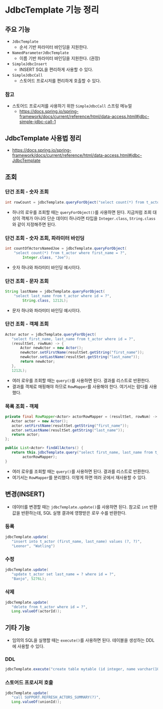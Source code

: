 # JdbcTemplate 기능 정리
## 주요 기능
- `JdbcTemplate`
  - 순서 기반 파라미터 바인딩을 지원한다.
- `NamedParameterJdbcTemplate`
  - 이름 기반 파라미터 바인딩을 지원한다. (권장)
- `SimpleJdbcInsert`
  - INSERT SQL을 편리하게 사용할 수 있다.
- `SimpleJdbcCall`
  - 스토어드 프로시저를 편리하게 호출할 수 있다.

### 참고
- 스토어드 프로시저를 사용하기 위한 `SimpleJdbcCall` 스프링 메뉴얼
  - https://docs.spring.io/spring-framework/docs/current/reference/html/data-access.html#jdbc-simple-jdbc-call-1

## JdbcTemplate 사용법 정리
- https://docs.spring.io/spring-framework/docs/current/reference/html/data-access.html#jdbc-JdbcTemplate

## 조회
### 단건 조회 - 숫자 조회
```java
int rowCount = jdbcTemplate.queryForObject("select count(*) from t_actor", Integer.class);
```
- 하나의 로우를 조회할 때는 `queryForObject()`를 사용하면 된다. 지금처럼 조회 대상이 객체가 아니라
단순 데이터 하나라면 타입을 `Integer.class`, `String.class`와 같이 지정해주면 된다.

### 단건 조회 - 숫자 조회, 파라미터 바인딩
```java
int countOfActorsNamedJoe = jdbcTemplate.queryForObject(
	"select count(*) from t_actor where first_name = ?", 
        Integer.class, "Joe");
```
- 숫자 하나와 파라미터 바인딩 예시이다.

### 단건 조회 - 문자 조회
```java
String lastName = jdbcTemplate.queryForObject(
	"select last_name from t_actor where id = ?", 
        String.class, 1212L);
```
- 문자 하나와 파라미터 바인딩 예시이다.

### 단건 조회 - 객체 조회
```java
Actor actor = jdbcTemplate.queryForObject(
   "select first_name, last_name from t_actor where id = ?",
   (resultSet, rowNum) -> {
       Actor newActor = new Actor();
       newActor.setFirstName(resultSet.getString("first_name"));
       newActor.setLastName(resultSet.getString("last_name"));
       return newActor;
   },
   1212L);
```
- 여러 로우를 조회할 때는 `query()`를 사용하면 된다. 결과를 리스트로 반환한다.
- 결과를 객체로 매핑해야 하므로 `RowMapper`를 사용해야 한다. 여기서는 람다를 사용했다.

### 목록 조회 - 객체
```java
private final RowMapper<Actor> actorRowMapper = (resultSet, rowNum) -> {
   Actor actor = new Actor();
   actor.setFirstName(resultSet.getString("first_name"));
   actor.setLastName(resultSet.getString("last_name"));
   return actor;
};

public List<Actor> findAllActors() {
   return this.jdbcTemplate.query("select first_name, last_name from t_actor",
        actorRowMapper);
}
```
- 여러 로우를 조회할 때는 `query()`를 사용하면 된다. 결과를 리스트로 반환한다.
- 여기서는 `RowMapper`를 분리했다. 이렇게 하면 여러 곳에서 재사용할 수 있다.

## 변경(INSERT)
- 데이터를 변경할 때는 `jdbcTemplate.update()`를 사용하면 된다. 참고로 `int` 반환값을 반환하는데,
SQL 실행 결과에 영향받은 로우 수를 반환한다.

### 등록
```java
jdbcTemplate.update(
   "insert into t_actor (first_name, last_name) values (?, ?)",
   "Leonor", "Watling")
```

### 수정
```java
jdbcTemplate.update(
   "update t_actor set last_name = ? where id = ?",
   "Banjo", 5276L);
```

### 삭제
```java
jdbcTemplate.update(
   "delete from t_actor where id = ?",
   Long.valueOf(actorId));
```

## 기타 기능
- 임의의 SQL을 실행할 때는 `execute()`를 사용하면 된다. 테이블을 생성하는 DDL에 사용할 수 있다.

### DDL
```java
jdbcTemplate.execute("create table mytable (id integer, name varchar(100))");  
```
### 스토어드 프로시저 호출
```java
jdbcTemplate.update(
   "call SUPPORT.REFRESH_ACTORS_SUMMARY(?)",
   Long.valueOf(unionId));
```